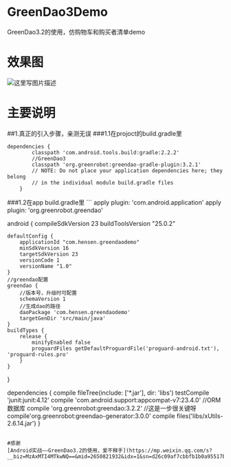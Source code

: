 # GreenDao3Demo
GreenDao3.2的使用，仿购物车和购买者清单demo

# 效果图

![这里写图片描述]()

# 主要说明


##1.真正的引入步骤，亲测无误
###1.1在projoct的build.gradle里
```
dependencies {
        classpath 'com.android.tools.build:gradle:2.2.2'
        //GreenDao3
        classpath 'org.greenrobot:greendao-gradle-plugin:3.2.1'
        // NOTE: Do not place your application dependencies here; they belong
        // in the individual module build.gradle files
    }
```
###1.2在app build.gradle里
    ```
apply plugin: 'com.android.application'
apply plugin: 'org.greenrobot.greendao'

android {
    compileSdkVersion 23
    buildToolsVersion "25.0.2"

    defaultConfig {
        applicationId "com.hensen.greendaodemo"
        minSdkVersion 16
        targetSdkVersion 23
        versionCode 1
        versionName "1.0"
    }
    //greendao配置
    greendao {
        //版本号，升级时可配置
        schemaVersion 1
        //生成dao的路径
        daoPackage 'com.hensen.greendaodemo'
        targetGenDir 'src/main/java'
    }
    buildTypes {
        release {
            minifyEnabled false
            proguardFiles getDefaultProguardFile('proguard-android.txt'), 'proguard-rules.pro'
        }
    }
}

dependencies {
    compile fileTree(include: ['*.jar'], dir: 'libs')
    testCompile 'junit:junit:4.12'
    compile 'com.android.support:appcompat-v7:23.4.0'
    //ORM数据库
    compile 'org.greenrobot:greendao:3.2.2'
    //这是一步很关键呀
    compile'org.greenrobot:greendao-generator:3.0.0'
    compile files('libs/xUtils-2.6.14.jar')
}

```

#感谢
[Android实战——GreenDao3.2的使用，爱不释手](https://mp.weixin.qq.com/s?__biz=MzAxMTI4MTkwNQ==&mid=2650821932&idx=1&sn=d26c09af7cbbfb1b0a95517bd78cc784&chksm=80b781b2b7c008a4a8dab45756e4d433b1c56e1c61762f98ee3b8a2b89a00756f82d6bb4d6b6&scene=0#rd)

